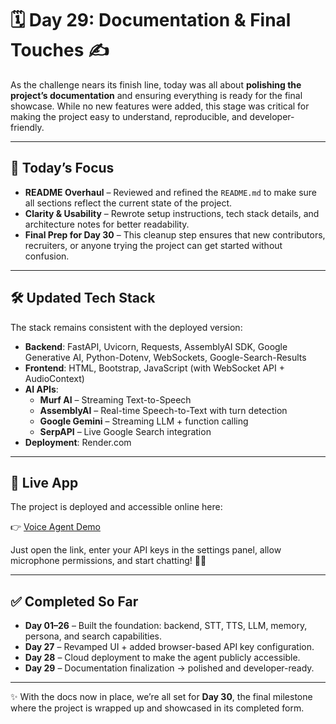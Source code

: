 # 🗓️ Day 29: Documentation & Final Touches ✍️  

As the challenge nears its finish line, today was all about **polishing the project’s documentation** and ensuring everything is ready for the final showcase. While no new features were added, this stage was critical for making the project easy to understand, reproducible, and developer-friendly.  

---

## 🧠 Today’s Focus  

- **README Overhaul** – Reviewed and refined the `README.md` to make sure all sections reflect the current state of the project.  
- **Clarity & Usability** – Rewrote setup instructions, tech stack details, and architecture notes for better readability.  
- **Final Prep for Day 30** – This cleanup step ensures that new contributors, recruiters, or anyone trying the project can get started without confusion.  

---

## 🛠 Updated Tech Stack  

The stack remains consistent with the deployed version:  

- **Backend**: FastAPI, Uvicorn, Requests, AssemblyAI SDK, Google Generative AI, Python-Dotenv, WebSockets, Google-Search-Results  
- **Frontend**: HTML, Bootstrap, JavaScript (with WebSocket API + AudioContext)  
- **AI APIs**:  
  - **Murf AI** – Streaming Text-to-Speech  
  - **AssemblyAI** – Real-time Speech-to-Text with turn detection  
  - **Google Gemini** – Streaming LLM + function calling  
  - **SerpAPI** – Live Google Search integration  
- **Deployment**: Render.com  

---

## 🚀 Live App  

The project is deployed and accessible online here:  

👉 [Voice Agent Demo](https://murf-n9n6.onrender.com/)  

Just open the link, enter your API keys in the settings panel, allow microphone permissions, and start chatting! 🎤🤖  


---

## ✅ Completed So Far  

- **Day 01–26** – Built the foundation: backend, STT, TTS, LLM, memory, persona, and search capabilities.  
- **Day 27** – Revamped UI + added browser-based API key configuration.  
- **Day 28** – Cloud deployment to make the agent publicly accessible.  
- **Day 29** – Documentation finalization → polished and developer-ready.  

---

✨ With the docs now in place, we’re all set for **Day 30**, the final milestone where the project is wrapped up and showcased in its completed form.  

